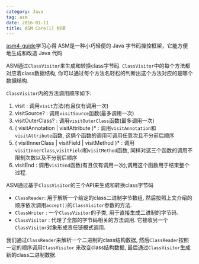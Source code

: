 ```yaml
---
category: Java
tag: asm
date: 2016-01-11
title: ASM Core(1) 初探
---
```

[asm4-guide](http://download.forge.objectweb.org/asm/asm4-guide.pdf)学习心得
 ASM是一种小巧轻便的 Java 字节码操控框架，它能方便地生成和改造 Java 代码

ASM通过`ClassVisitor`来生成和转换class字节码. `ClassVisitor`中的每个方法都对应着class数据结构, 你可以通过每个方法名轻松的判断出这个方法对应的是哪个数据结构. 

`ClassVisitor`内的方法调用顺序如下:
1. visit  : 调用`visit`方法(有且仅有调用一次)
2. visitSource?  : 调用`visitSource`函数(最多调用一次)
3. visitOuterClass?  : 调用`visitOuterClass`函数(最多调用一次)
4. ( visitAnnotation | visitAttribute )* : 调用`visitAnnotation`和`visitAttribute`函数, 这俩个函数的调用可调用任意次且不分前后顺序
5. ( visitInnerClass | visitField | visitMethod )* : 调用`visitInnerClass`,`visitField`和`visitMethod`函数, 同样对这三个函数的调用不限制次数以及不分前后顺序
6. visitEnd : 调用`visitEnd`函数(有且仅有调用一次),调用这个函数用于结束整个过程.

ASM通过基于`ClassVisitor`的三个API来生成和转换class字节码
* `ClassReader`: 用于解析一个给定的class二进制字节数组, 然后按照上文介绍的顺序依次调用`accept()`的`ClassVisitor`参数的方法.
* `ClassWriter` : 一个`ClassVisitor`的子类, 用于直接生成二进制的字节码. 
* `ClassVisitor` : 代理了全部的字节码相关的方法调用. 它接收另一个`ClassVisitor`对象形成责任链模式调用.

我们通过`ClassReader`来解析一个二进制的class结构数据, 然后`ClassReader`按照一定的顺序调用`ClassVisitor` 来改变class结构数据, 最后通过`ClassVisitor`生成新的class二进制数据.